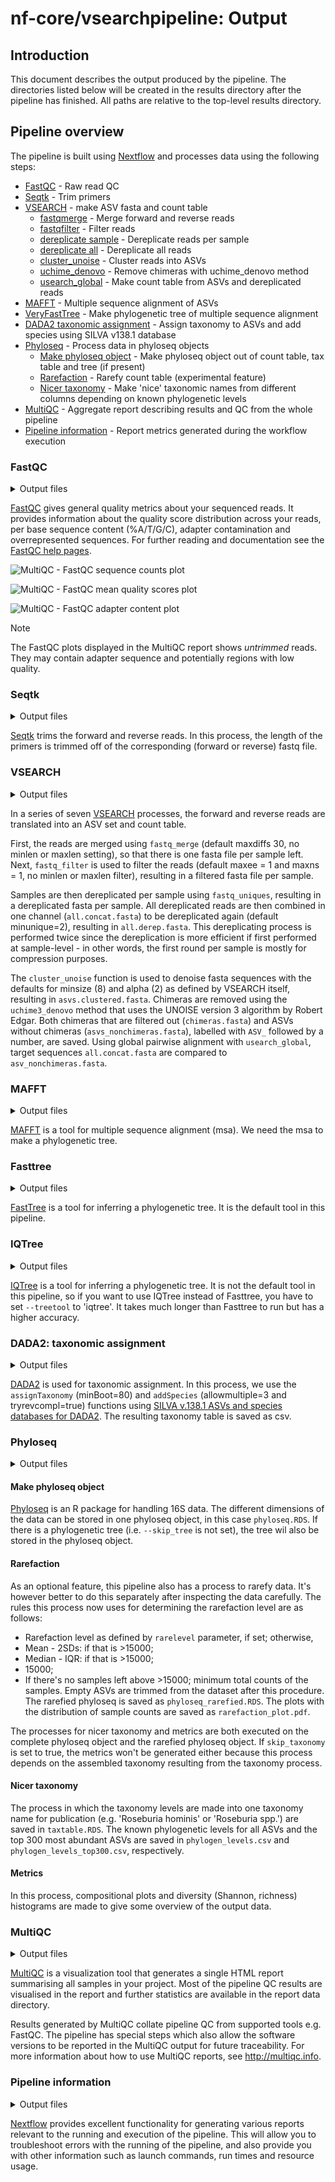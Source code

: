 # nf-core/vsearchpipeline: Output

## Introduction

This document describes the output produced by the pipeline. The directories listed below will be created in the results directory after the pipeline has finished. All paths are relative to the top-level results directory.


## Pipeline overview

The pipeline is built using [Nextflow](https://www.nextflow.io/) and processes data using the following steps:

- [FastQC](#fastqc) - Raw read QC
- [Seqtk](#seqtk) - Trim primers
- [VSEARCH](#vsearch) - make ASV fasta and count table
  - [fastqmerge](#vsearch) - Merge forward and reverse reads
  - [fastqfilter](#vsearch) - Filter reads
  - [dereplicate sample](#vsearch) - Dereplicate reads per sample
  - [dereplicate all](#vsearch) - Dereplicate all reads
  - [cluster_unoise](#vsearch) - Cluster reads into ASVs
  - [uchime_denovo](#vsearch) - Remove chimeras with uchime_denovo method
  - [usearch_global](#vsearch) - Make count table from ASVs and dereplicated reads
- [MAFFT](#mafft) - Multiple sequence alignment of ASVs
- [VeryFastTree](#veryfasttree) - Make phylogenetic tree of multiple sequence alignment
- [DADA2 taxonomic assignment](#dada2-taxonomic-assignment) - Assign taxonomy to ASVs and add species using SILVA v138.1 database
- [Phyloseq](#phyloseq) - Process data in phyloseq objects
  - [Make phyloseq object](#make-phyloseq-object) - Make phyloseq object out of count table, tax table and tree (if present)
  - [Rarefaction](#rarefaction) - Rarefy count table (experimental feature)
  - [Nicer taxonomy](#nicer-taxonomy) - Make 'nice' taxonomic names from different columns depending on known phylogenetic levels
- [MultiQC](#multiqc) - Aggregate report describing results and QC from the whole pipeline
- [Pipeline information](#pipeline-information) - Report metrics generated during the workflow execution


### FastQC

<details markdown="1">
<summary>Output files</summary>

- `fastqc/`
  - `*_fastqc.html`: FastQC report containing quality metrics.
  - `*_fastqc.zip`: Zip archive containing the FastQC report, tab-delimited data file and plot images.

</details>

[FastQC](http://www.bioinformatics.babraham.ac.uk/projects/fastqc/) gives general quality metrics about your sequenced reads. It provides information about the quality score distribution across your reads, per base sequence content (%A/T/G/C), adapter contamination and overrepresented sequences. For further reading and documentation see the [FastQC help pages](http://www.bioinformatics.babraham.ac.uk/projects/fastqc/Help/).

![MultiQC - FastQC sequence counts plot](images/mqc_fastqc_counts.png)

![MultiQC - FastQC mean quality scores plot](images/mqc_fastqc_quality.png)

![MultiQC - FastQC adapter content plot](images/mqc_fastqc_adapter.png)

> [!NOTE]
> The FastQC plots displayed in the MultiQC report shows _untrimmed_ reads. They may contain adapter sequence and potentially regions with low quality.

### Seqtk

<details markdown="1">
<summary>Output files</summary>

- `seqtk/`
  - `*.trim.fastq.gz`: Trimmed reads. 

</details>

[Seqtk]() trims the forward and reverse reads. In this process, the length of the primers is trimmed off of the corresponding (forward or reverse) fastq file.

### VSEARCH

<details markdown="1">
<summary>Output files</summary>

- `vsearch/`
  - `*.merged.fastq.gz`: merged fastq.gz per sample
  - `*.filtered.fastq`: filtered fastq per sample
  - `*.derep.fasta`: dereplicated fastq per sample
  - `all.concat.fasta`: all reads concatenated in one fastq file
  - `all.derep.fasta`: fasta file with unique sequences resulting from `fastq_uniques` for all concatenated reads
  - `asvs.clustered.fasta`: ASV fasta resulting from clustering
  - `asvs_nonchimeras.fasta`: fasta with ASVs that are left after `uchime3_denovo` chimera detection
  - `chimeras.fasta`: chimeras that were filtered out by `uchime3_denovo`
  - `count_table.txt`: count table resulting from `usearch_global`

</details>

In a series of seven [VSEARCH](https://github.com/torognes/vsearch/wiki/VSEARCH-pipeline) processes, the forward and reverse reads are translated into an ASV set and count table. 

First, the reads are merged using `fastq_merge` (default maxdiffs 30, no minlen or maxlen setting), so that there is one fasta file per sample left. Next, `fastq_filter` is used to filter the reads (default maxee = 1 and maxns = 1, no minlen or maxlen filter), resulting in a filtered fasta file per sample. 

Samples are then dereplicated per sample using `fastq_uniques`, resulting in a dereplicated fasta per sample. All dereplicated reads are then combined in one channel (`all.concat.fasta`) to be dereplicated again (default minunique=2), resulting in `all.derep.fasta`. This dereplicating process is performed twice since the dereplication is more efficient if first performed at sample-level - in other words, the first round per sample is mostly for compression purposes.

The `cluster_unoise` function is used to denoise fasta sequences with the defaults for minsize (8) and alpha (2) as defined by VSEARCH itself, resulting in `asvs.clustered.fasta`. Chimeras are removed using the `uchime3_denovo` method that uses the UNOISE version 3 algorithm by Robert Edgar. Both chimeras that are filtered out (`chimeras.fasta`) and ASVs without chimeras (`asvs_nonchimeras.fasta`), labelled with `ASV_` followed by a number, are saved. Using global pairwise alignment with `usearch_global`, target sequences `all.concat.fasta` are compared to `asv_nonchimeras.fasta`.

### MAFFT

<details markdown="1">
<summary>Output files</summary>

- `mafft/`
  - `asvs.msa`: multiple sequence alignment of the ASV sequences

</details>

[MAFFT](https://mafft.cbrc.jp/alignment/software/) is a tool for multiple sequence alignment (msa). We need the msa to make a phylogenetic tree.

### Fasttree

<details markdown="1">
<summary>Output files</summary>

- `fasttree/`
  - `asvs.msa.tree`: phylogenetic tree of ASVs

</details>

[FastTree](https://www.microbesonline.org/fasttree/) is a tool for inferring a phylogenetic tree. It is the default tool in this pipeline.

### IQTree

<details markdown="1">
<summary>Output files</summary>

- `iqtree/`
  - `asvs.msa.treefile`: phylogenetic tree of ASVs
  - `asvs.msa.log`: log file of tree building process

</details>

[IQTree](https://github.com/citiususc/veryfasttree) is a tool for inferring a phylogenetic tree. It is not the default tool in this pipeline, so if you want to use IQTree instead of Fasttree, you have to set `--treetool` to 'iqtree'. It takes much longer than Fasttree to run but has a higher accuracy.

### DADA2: taxonomic assignment

<details markdown="1">
<summary>Output files</summary>

- `dada2/`
  - `taxtable.csv`: taxonomy table

</details>

[DADA2](https://benjjneb.github.io/dada2/) is used for taxonomic assignment. In this process, we use the `assignTaxonomy` (minBoot=80) and `addSpecies` (allowmultiple=3 and tryrevcompl=true) functions using [SILVA v.138.1 ASVs and species databases for DADA2](https://zenodo.org/records/4587955). The resulting taxonomy table is saved as csv.

### Phyloseq

<details markdown="1">
<summary>Output files</summary>

- `phyloseq/`
  - `complete/`
    - `phyloseq.RDS`: phyloseq object of count table, tax table and tree
    - `phylo_raw_taxtable.csv`: taxtable with columns for taxonomic levels
    - `taxtable_complete.RDS`: taxtable with assembled taxonomy in last column
    - `phylogen_levels.csv`: this table shows the phylogenetic levels known as a percentage of all ASVs
    - `phylogen_levels_top300.csv`: this table shows the phylogenetic levels known as a percentage of the top 300 most abundant ASVs
    - `composition_species_complete.pdf`: composition plot at species level
    - `composition_genus_complete.pdf`: composition plot at species level
    - `composition_family_complete.pdf`: composition plot at species level
    - `composition_phylum_complete.pdf`: composition plot at species level
    - `shannon_index_complete.pdf`: shannon diversity histogram
    - `species_richness_complete.pdf`: species richness histogram
    - `metrics_overview_complete`: some metrics on composition and diversity
  - `rarefied/`
    - `phyloseq_rarefied.RDS`: this is the rarefied phyloseq object
    - `rarefaction_plot.pdf`: histogram of total counts per sample with red line for defined rarefaction level
    - `rarefaction_report.txt`: report of rarefaction process
    - `taxtable_rarefied.RDS`: taxtable with assembled taxonomy in last column
    - `phylogen_levels.csv`: this table shows the phylogenetic levels known as a percentage of all ASVs
    - `phylogen_levels_top300.csv`: this table shows the phylogenetic levels known as a percentage of the top 300 most abundant ASVs
    - `composition_species_rarefied.pdf`: composition plot at species level
    - `composition_genus_rarefied.pdf`: composition plot at species level
    - `composition_family_rarefied.pdf`: composition plot at species level
    - `composition_phylum_rarefied.pdf`: composition plot at species level
    - `shannon_index_rarefied.pdf`: shannon diversity histogram
    - `species_richness_rarefied.pdf`: species richness histogram
    - `metrics_overview_rarefied`: some metrics on composition and diversity

</details>

#### Make phyloseq object
[Phyloseq](https://joey711.github.io/phyloseq/index.html) is an R package for handling 16S data. The different dimensions of the data can be stored in one phyloseq object, in this case `phyloseq.RDS`. If there is a phylogenetic tree (i.e. `--skip_tree` is not set), the tree wil also be stored in the phyloseq object.

#### Rarefaction
As an optional feature, this pipeline also has a process to rarefy data. It's however better to do this separately after inspecting the data carefully. The rules this process now uses for determining the rarefaction level are as follows:
- Rarefaction level as defined by `rarelevel` parameter, if set; otherwise,
- Mean - 2SDs: if that is >15000; 
- Median - IQR: if that is >15000; 
- 15000;
- If there's no samples left above >15000; minimum total counts of the samples.
Empty ASVs are trimmed from the dataset after this procedure. The rarefied phyloseq is saved as `phyloseq_rarefied.RDS`. The plots with the distribution of sample counts are saved as `rarefaction_plot.pdf`.

The processes for nicer taxonomy and metrics are both executed on the complete phyloseq object and the rarefied phyloseq object. If `skip_taxonomy` is set to true, the metrics won't be generated either because this process depends on the assembled taxonomy resulting from the taxonomy process.

#### Nicer taxonomy
The process in which the taxonomy levels are made into one taxonomy name for publication (e.g. 'Roseburia hominis' or 'Roseburia spp.') are saved in `taxtable.RDS`. The known phylogenetic levels for all ASVs and the top 300 most abundant ASVs are saved in `phylogen_levels.csv` and `phylogen_levels_top300.csv`, respectively.

#### Metrics
In this process, compositional plots and diversity (Shannon, richness) histograms are made to give some overview of the output data. 


### MultiQC

<details markdown="1">
<summary>Output files</summary>

- `multiqc/`
  - `multiqc_report.html`: a standalone HTML file that can be viewed in your web browser.
  - `multiqc_data/`: directory containing parsed statistics from the different tools used in the pipeline.
  - `multiqc_plots/`: directory containing static images from the report in various formats.

</details>

[MultiQC](http://multiqc.info) is a visualization tool that generates a single HTML report summarising all samples in your project. Most of the pipeline QC results are visualised in the report and further statistics are available in the report data directory.

Results generated by MultiQC collate pipeline QC from supported tools e.g. FastQC. The pipeline has special steps which also allow the software versions to be reported in the MultiQC output for future traceability. For more information about how to use MultiQC reports, see <http://multiqc.info>.

### Pipeline information

<details markdown="1">
<summary>Output files</summary>

- `pipeline_info/`
  - Reports generated by Nextflow: `execution_report.html`, `execution_timeline.html`, `execution_trace.txt` and `pipeline_dag.dot`/`pipeline_dag.svg`.
  - Reports generated by the pipeline: `pipeline_report.html`, `pipeline_report.txt` and `software_versions.yml`. The `pipeline_report*` files will only be present if the `--email` / `--email_on_fail` parameter's are used when running the pipeline.
  - Reformatted samplesheet files used as input to the pipeline: `samplesheet.valid.csv`.
  - Parameters used by the pipeline run: `params.json`.

</details>

[Nextflow](https://www.nextflow.io/docs/latest/tracing.html) provides excellent functionality for generating various reports relevant to the running and execution of the pipeline. This will allow you to troubleshoot errors with the running of the pipeline, and also provide you with other information such as launch commands, run times and resource usage.
